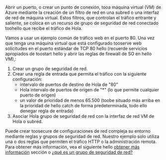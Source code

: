 Abrir un puerto, o crear un punto de conexión, tooa máquina virtual (VM) de Azure mediante la creación de un filtro de red en una subred o una interfaz de red de máquina virtual. Estos filtros, que controlan el tráfico entrante y saliente, se coloca en un recurso de grupo de seguridad de red conectado toohello que recibe el tráfico de Hola.

Vamos a usar un ejemplo común de tráfico web en el puerto 80. Una vez que tenga una máquina virtual que está configurado tooserve web solicitudes en el puerto estándar de TCP 80 hello (recuerde servicios apropiados de toostart hello y abrir las reglas de firewall de SO en hello VM),:

1. Crear un grupo de seguridad de red.
2. Crear una regla de entrada que permita el tráfico con la siguiente configuración:
   * intervalo de puertos de destino de Hola de "80"
   * Hola intervalo de puertos de origen de "*" (lo que permite cualquier puerto de origen)
   * un valor de prioridad de menos 65.500 (toobe situado más arriba en la prioridad de hello catch de forma predeterminada, todo ello denegar regla de entrada)
3. Asociar Hola grupo de seguridad de red con la interfaz de red VM de Hola o subred.

Puede crear toosecure de configuraciones de red compleja su entorno mediante reglas y grupos de seguridad de red. Nuestro ejemplo solo utiliza una o dos reglas que permiten el tráfico HTTP o la administración remota. Para obtener más información, vea el siguiente hello [obtener más información](#more-information-on-network-security-groups) sección o [¿qué es un grupo de seguridad de red?](../articles/virtual-network/virtual-networks-nsg.md)

